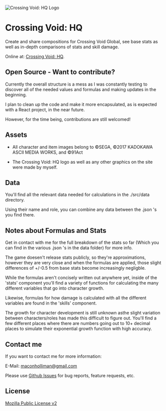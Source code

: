 ![Crossing Void: HQ Logo](https://i.imgur.com/gANSwSe.png)

# Crossing Void: HQ

Create and share compositions for Crossing Void Global, see base stats as well as in-depth comparisons of stats and skill damage. 

Online at: [Crossing Void: HQ](https://crossingvoidhq.com/).  

## Open Source - Want to contribute?

Currently the overall structure is a mess as I was constantly testing to discover all of the needed values and formulas and making updates in the beginning.

I plan to clean up the code and make it more encapsulated, as is expected with a React project, in the near future. 

However, for the time being, contributions are still welcomed!

## Assets

* All character and item images belong to ©SEGA, ©2017 KADOKAWA ASCII MEDIA WORKS, and ©91Act

* The Crossing Void: HQ logo as well as any other graphics on the site were made by myself.

## Data

You'll find all the relevant data needed for calculations in the ./src/data directory.

Using their name and role, you can combine any data between the .json 's you find there.

## Notes about Formulas and Stats

Get in contact with me for the full breakdown of the stats so far (Which you can find in the various .json 's in the data folder) for more info.

The game doesen't release stats publicly, so they're approximations, however they are very close and when the formulas are applied, those slight differences of +/-0.5 from base stats become increasingly negligble.

While the formulas aren't concisely written out anywhere yet, inside of the 'stats' component you'll find a variety of functions for calculating the many different variables that go into character growth.

Likewise, formulas for how damage is calculated with all the different variables are found in the 'skills' component.

The growth for character development is still unknown asthe slight variation between characters/roles has made this difficult to figure out. You'll find a few different places where there are numbers going out to 10+ decimal places to simulate their exponential growth function with high accuracy.

## Contact me

If you want to contact me for more information:

E-Mail: maconholliman@gmail.com

Please use [Github Issues](https://github.com/Macon-Holliman/crossing-void-hq/issues) for bug reports, feature requests, etc.

## License

[Mozilla Public License v2](https://tldrlegal.com/license/mozilla-public-license-2.0-(mpl-2))
